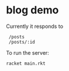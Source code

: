 
blog demo
===

Currently it responds to 

```
 /posts
 /posts/:id
```

To run the server:

```
racket main.rkt
```
